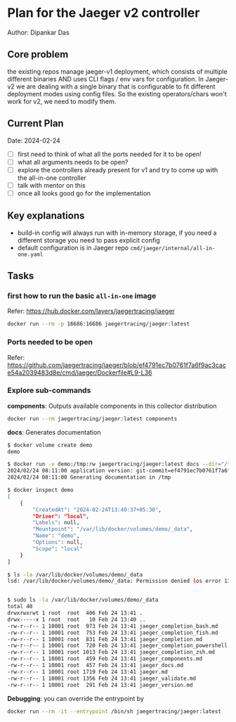 # Plan for the Jaeger v2 controller

Author: Dipankar Das

## Core problem
the existing repos manage jaeger-v1 deployment, which consists 
of multiple different binaries AND uses CLI flags / env vars for configuration. 
In Jaeger-v2 we are dealing with a single binary that is configurable to 
fit different deployment modes using config files. So the existing 
operators/chars won't work for v2, we need to modify them.


## Current Plan
Date: 2024-02-24

- [ ] first need to think of what all the ports needed for it to be open!
- [ ] what all arguments needs to be open?
- [ ] explore the controllers already present for v1 and try to come up with the all-in-one controller
- [ ] talk with mentor on this
- [ ] once all looks good go for the implementation

## Key explanations
* build-in config will always run with in-memory storage, if you need a different storage you need to pass explicit config
* default configuration is in Jaeger repo `cmd/jaeger/internal/all-in-one.yaml`

## Tasks

### first how to run the basic `all-in-one` image

Refer: https://hub.docker.com/layers/jaegertracing/jaeger

```bash
docker run --rm -p 16686:16686 jaegertracing/jaeger:latest
```

### Ports needed to be open

Refer: https://github.com/jaegertracing/jaeger/blob/ef4791ec7b0761f7a6f9ac3cace54a2039483d8e/cmd/jaeger/Dockerfile#L9-L36

### Explore sub-commands
**components**: Outputs available components in this collector distribution
```bash
docker run --rm jaegertracing/jaeger:latest components
```

**docs**: Generates documentation
```bash
$ docker volume create demo                                                      
demo

$ docker run -v demo:/tmp:rw jaegertracing/jaeger:latest docs --dir="/tmp"
2024/02/24 08:11:00 application version: git-commit=ef4791ec7b0761f7a6f9ac3cace54a2039483d8e, git-version=v1.54.0, build-date=2024-02-22T14:58:48Z
2024/02/24 08:11:00 Generating documentation in /tmp

$ docker inspect demo                                                     
[
    {
        "CreatedAt": "2024-02-24T13:40:37+05:30",
        "Driver": "local",
        "Labels": null,
        "Mountpoint": "/var/lib/docker/volumes/demo/_data",
        "Name": "demo",
        "Options": null,
        "Scope": "local"
    }
]

$ ls -la /var/lib/docker/volumes/demo/_data
lsd: /var/lib/docker/volumes/demo/_data: Permission denied (os error 13).


$ sudo ls -la /var/lib/docker/volumes/demo/_data
total 40
drwxrwxrwt 1 root  root  406 Feb 24 13:41 .
drwx-----x 1 root  root   10 Feb 24 13:40 ..
-rw-r--r-- 1 10001 root  973 Feb 24 13:41 jaeger_completion_bash.md
-rw-r--r-- 1 10001 root  753 Feb 24 13:41 jaeger_completion_fish.md
-rw-r--r-- 1 10001 root  831 Feb 24 13:41 jaeger_completion.md
-rw-r--r-- 1 10001 root  720 Feb 24 13:41 jaeger_completion_powershell.md
-rw-r--r-- 1 10001 root 1013 Feb 24 13:41 jaeger_completion_zsh.md
-rw-r--r-- 1 10001 root  459 Feb 24 13:41 jaeger_components.md
-rw-r--r-- 1 10001 root  457 Feb 24 13:41 jaeger_docs.md
-rw-r--r-- 1 10001 root 1719 Feb 24 13:41 jaeger.md
-rw-r--r-- 1 10001 root 1356 Feb 24 13:41 jaeger_validate.md
-rw-r--r-- 1 10001 root  291 Feb 24 13:41 jaeger_version.md

```

**Debugging**: you can override the entrypoint by
```bash
docker run --rm -it --entrypoint /bin/sh jaegertracing/jaeger:latest
```